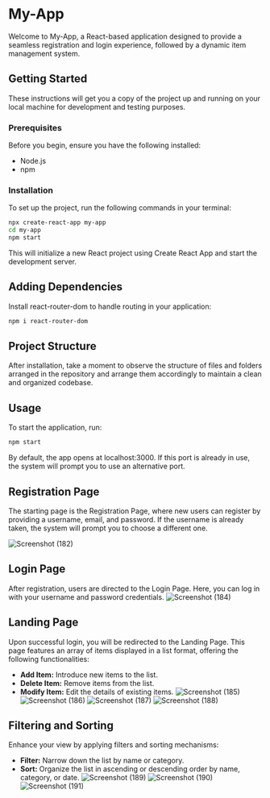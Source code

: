 # My-App

Welcome to My-App, a React-based application designed to provide a seamless registration and login experience, followed by a dynamic item management system.

## Getting Started

These instructions will get you a copy of the project up and running on your local machine for development and testing purposes.

### Prerequisites

Before you begin, ensure you have the following installed:
- Node.js
- npm

### Installation

To set up the project, run the following commands in your terminal:

```bash
npx create-react-app my-app
cd my-app
npm start
````
This will initialize a new React project using Create React App and start the development server.

## Adding Dependencies
Install react-router-dom to handle routing in your application:

```bash
npm i react-router-dom
````

## Project Structure

After installation, take a moment to observe the structure of files and folders arranged in the repository and arrange them accordingly to maintain a clean and organized codebase.

## Usage

To start the application, run:
```bash
npm start
````
By default, the app opens at localhost:3000. If this port is already in use, the system will prompt you to use an alternative port.

## Registration Page
The starting page is the Registration Page, where new users can register by providing a username, email, and password. If the username is already taken, the system will prompt you to choose a different one.

![Screenshot (182)](https://github.com/Rajasekhar318/crudapp/assets/153741821/f223886f-8512-4eaf-9414-e1ae2a9c6abe)


## Login Page
After registration, users are directed to the Login Page. Here, you can log in with your username and password credentials.
![Screenshot (184)](https://github.com/Rajasekhar318/crudapp/assets/153741821/192611ff-616a-4938-9d0c-3988150cceb2)


## Landing Page
Upon successful login, you will be redirected to the Landing Page. This page features an array of items displayed in a list format, offering the following functionalities:
- **Add Item:** Introduce new items to the list.
- **Delete Item:** Remove items from the list.
- **Modify Item:** Edit the details of existing items.
![Screenshot (185)](https://github.com/Rajasekhar318/crudapp/assets/153741821/ce77b872-1d05-4290-a54e-f82b5fc46e87)
![Screenshot (186)](https://github.com/Rajasekhar318/crudapp/assets/153741821/7adea1cc-c94f-4b09-9719-24de761b1906)
![Screenshot (187)](https://github.com/Rajasekhar318/crudapp/assets/153741821/95c1622a-b38f-457b-826d-900f136edd0d)
![Screenshot (188)](https://github.com/Rajasekhar318/crudapp/assets/153741821/6f9ebb5c-e1b2-47b2-a59b-4968f06b53d7)



## Filtering and Sorting
Enhance your view by applying filters and sorting mechanisms:

- **Filter:**  Narrow down the list by name or category.
- **Sort:** Organize the list in ascending or descending order by name, category, or date.
![Screenshot (189)](https://github.com/Rajasekhar318/crudapp/assets/153741821/ce07bac8-01ab-434c-a630-2184773578b6)
![Screenshot (190)](https://github.com/Rajasekhar318/crudapp/assets/153741821/d0491366-cc0c-4fd1-b200-a0c90c0966d1)
![Screenshot (191)](https://github.com/Rajasekhar318/crudapp/assets/153741821/1ec651ec-4cb2-4856-9eda-6f9123ab5880)


